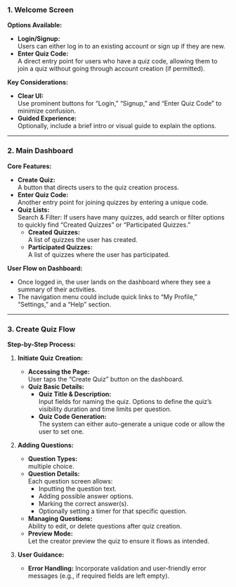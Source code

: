 ### 1. Welcome Screen

**Options Available:**
- **Login/Signup:**  
  Users can either log in to an existing account or sign up if they are new.  
- **Enter Quiz Code:**  
  A direct entry point for users who have a quiz code, allowing them to join a quiz without going through account creation (if permitted).

**Key Considerations:**
- **Clear UI:**  
  Use prominent buttons for “Login,” “Signup,” and “Enter Quiz Code” to minimize confusion.
- **Guided Experience:**  
  Optionally, include a brief intro or visual guide to explain the options.
  
---

### 2. Main Dashboard

**Core Features:**
- **Create Quiz:**  
  A button that directs users to the quiz creation process.
- **Enter Quiz Code:**  
  Another entry point for joining quizzes by entering a unique code.
- **Quiz Lists:**  
  Search & Filter: If users have many quizzes, add search or filter options to quickly find “Created Quizzes” or “Participated Quizzes.”
  - **Created Quizzes:**  
    A list of quizzes the user has created.
  - **Participated Quizzes:**  
    A list of quizzes where the user has participated.
    
**User Flow on Dashboard:**
- Once logged in, the user lands on the dashboard where they see a summary of their activities.
- The navigation menu could include quick links to “My Profile,” “Settings,” and a “Help” section.

---

### 3. Create Quiz Flow

**Step-by-Step Process:**

1. **Initiate Quiz Creation:**
   - **Accessing the Page:**  
     User taps the “Create Quiz” button on the dashboard.
   - **Quiz Basic Details:**  
     - **Quiz Title & Description:**  
       Input fields for naming the quiz. Options to define the quiz’s visibility duration and time limits per question.
     - **Quiz Code Generation:**  
       The system can either auto-generate a unique code or allow the user to set one.
   
2. **Adding Questions:**
   - **Question Types:**  
     multiple choice.
   - **Question Details:**  
     Each question screen allows:
     - Inputting the question text.
     - Adding possible answer options.
     - Marking the correct answer(s).
     - Optionally setting a timer for that specific question.
   - **Managing Questions:**  
     Ability to edit, or delete questions after quiz creation.
   - **Preview Mode:**  
     Let the creator preview the quiz to ensure it flows as intended.

3. **User Guidance:**
   - **Error Handling:** 
     Incorporate validation and user-friendly error messages (e.g., if required fields are left empty).